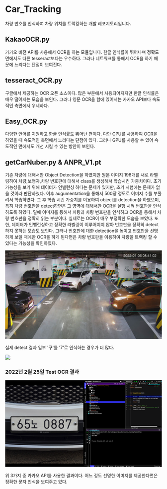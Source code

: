 # Car_Tracking

차량 번호를 인식하여 차량 위치를 트랙킹하는 개발 레포지토리입니다.

## KakaoOCR.py
카카오 비전 API를 사용해서 OCR을 하는 모듈입니다. 한글 인식률이 뛰어나며 정확도면에서도 다른 tesseract보다는 우수하다.
그러나 네트워크를 통해서 OCR을 하기 때문에 느리다는 단점이 보여진다.

## tesseract_OCR.py
구글에서 제공하는 OCR 오픈 소스이다. 많은 부분에서 사용되어지지만 한글 인식률은 매우 떨어지는 모습을 보인다. 그러나
영문 OCR을 함에 있어서는 카카오 API보다 속도적인 측면에서 우세하다.

## Easy_OCR.py
다양한 언어를 지원하고 한글 인식률도 뛰어난 편이다. 다만 CPU를 사용하여 OCR을 하였을 때 속도적인 측면에서 느리다는 단점이 있다.
그러나 GPU를 사용할 수 있어 속도적인 면에서도 개선 시킬 수 있는 방안이 보인다.

## getCarNuber.py & ANPR_V1.pt
기존 차량에 대해서만 Object Detection을 하였지만 원본 이미지 198개를 새로 라벨링하여 차량,보행자,차량 번호판에 대해서 class를 생성해서
학습시킨 가중치이다. 초기 가능성을 보기 위해 데이터가 인밸런싱 하다는 문제가 있지만, 초기 시험에는 문제가 없을 것이라 판단하였다.
이후 augumentation을 통해서 500장 정도로 이미지 수를 부풀려서 학습하였다. 그 후 학습 시킨 가중치를 이용하여 object를 detection을 하였으며,
특히 차량 번호판을 detect하면은 그 영역에 대해서만 OCR을 실행 시켜 번호판을 인식하도록 하였다.
밑에 이미지를 통해서 차량과 차량 번호판을 인식하고 OCR을 통해서 차량 번호판을 정확히 읽는 부분이다. 실제로는 OCR이 매우 부정확한 모습을 보였다.
또한, 데이터가 인밸런싱하고 정확한 라벨링이 이루어지지 않아 번호판을 정확히 detect하지 못하는 모습도 보인다.
그러나 번호판에 대한 detection을 높이고 번호판을 선명하게 보일 때에만 OCR을 하게 된다면은 차량 번호판을 이용하여 차량을 트랙킹 할 수 있다는 가능성을 확인하였다.

<img src="asset/217_best.jpg">

실제 detect 결과 일부 '구'를 '7'로 인식하는 경우가 더 많다.

<img src="asset/clip.gif">

### 2022년 2월 25일 Test OCR 결과

<img src = "asset/65RH0887.png">

위 3가지 중 카카오 API를 사용한 결과이다. 어느 정도 선명한 이미지를 제공한다면은 정확한 문자 인식을 보여주고 있다.

